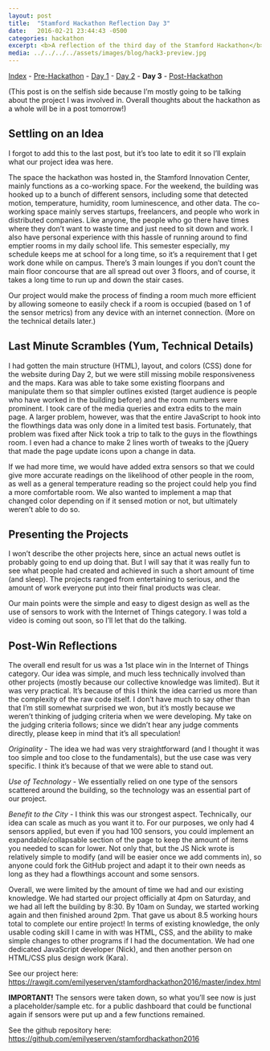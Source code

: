```yaml
---
layout: post
title:  "Stamford Hackathon Reflection Day 3"
date:   2016-02-21 23:44:43 -0500
categories: hackathon
excerpt: <b>A reflection of the third day of the Stamford Hackathon</b> - <i>This post is mostly about our project as a whole. Ideas about the hackathon itself in the post-reflection.</i>
media: ../../../../assets/images/blog/hack3-preview.jpg
---
```

[Index](../../../../hackathon/2016/02/23/hackathon-index.html) - [Pre-Hackathon](../../../../hackathon/2016/02/18/hackathon-day-0.html) - [Day 1](../../../../hackathon/2016/02/19/hackathon-day-1.html) - [Day 2](../../../../hackathon/2016/02/20/hackathon-day-2.html) - **Day 3** - [Post-Hackathon](../../../../hackathon/2016/02/23/hackathon-post.html)

(This post is on the selfish side because I’m mostly going to be talking about the project I was involved in. Overall thoughts about the hackathon as a whole will be in a post tomorrow!)

## Settling on an Idea
I forgot to add this to the last post, but it’s too late to edit it so I’ll explain what our project idea was here.

The space the hackathon was hosted in, the Stamford Innovation Center, mainly functions as a co-working space. For the weekend, the building was hooked up to a bunch of different sensors, including some that detected motion, temperature, humidity, room luminescence, and other data. The co-working space mainly serves startups, freelancers, and people who work in distributed companies. Like anyone, the people who go there have times where they don’t want to waste time and just need to sit down and work. I also have personal experience with this hassle of running around to find emptier rooms in my daily school life. This semester especially, my schedule keeps me at school for a long time, so it’s a requirement that I get work done while on campus. There’s 3 main lounges if you don’t count the main floor concourse that are all spread out over 3 floors, and of course, it takes a long time to run up and down the stair cases.

Our project would make the process of finding a room much more efficient by allowing someone to easily check if a room is occupied (based on 1 of the sensor metrics) from any device with an internet connection. (More on the technical details later.)

## Last Minute Scrambles (Yum, Technical Details)
I had gotten the main structure (HTML), layout, and colors (CSS) done for the website during Day 2, but we were still missing mobile responsiveness and the maps. Kara was able to take some existing floorpans and manipulate them so that simpler outlines existed (target audience is people who have worked in the building before) and the room numbers were prominent. I took care of the media queries and extra edits to the main page. A larger problem, however, was that the entire JavaScript to hook into the flowthings data was only done in a limited test basis. Fortunately, that problem was fixed after Nick took a trip to talk to the guys in the flowthings room. I even had a chance to make 2 lines worth of tweaks to the jQuery that made the page update icons upon a change in data.

If we had more time, we would have added extra sensors so that we could give more accurate readings on the likelihood of other people in the room, as well as a general temperature reading so the project could help you find a more comfortable room. We also wanted to implement a map that changed color depending on if it sensed motion or not, but ultimately weren’t able to do so.

## Presenting the Projects
I won’t describe the other projects here, since an actual news outlet is probably going to end up doing that. But I will say that it was really fun to see what people had created and achieved in such a short amount of time (and sleep). The projects ranged from entertaining to serious, and the amount of work everyone put into their final products was clear.

Our main points were the simple and easy to digest design as well as the use of sensors to work with the Internet of Things category. I was told a video is coming out soon, so I’ll let that do the talking.

## Post-Win Reflections
The overall end result for us was a 1st place win in the Internet of Things category. Our idea was simple, and much less technically involved than other projects (mostly because our collective knowledge was limited). But it was very practical. It’s because of this I think the idea carried us more than the complexity of the raw code itself. I don’t have much to say other than that I’m still somewhat surprised we won, but it’s mostly because we weren’t thinking of judging criteria when we were developing. My take on the judging criteria follows; since we didn’t hear any judge comments directly, please keep in mind that it’s all speculation!

*Originality* - The idea we had was very straightforward (and I thought it was too simple and too close to the fundamentals), but the use case was very specific. I think it’s because of that we were able to stand out.

*Use of Technology* - We essentially relied on one type of the sensors scattered around the building, so the technology was an essential part of our project.

*Benefit to the City* - I think this was our strongest aspect. Technically, our idea can scale as much as you want it to. For our purposes, we only had 4 sensors applied, but even if you had 100 sensors, you could implement an expandable/collapsable section of the page to keep the amount of items you needed to scan for lower. Not only that, but the JS Nick wrote is relatively simple to modify (and will be easier once we add comments in), so anyone could fork the GitHub project and adapt it to their own needs as long as they had a flowthings account and some sensors.

Overall, we were limited by the amount of time we had and our existing knowledge. We had started our project officially at 4pm on Saturday, and we had all left the building by 8:30. By 10am on Sunday, we started working again and then finished around 2pm. That gave us about 8.5 working hours total to complete our entire project! In terms of existing knowledge, the only usable coding skill I came in with was HTML, CSS, and the ability to make simple changes to other programs if I had the documentation. We had one dedicated JavaScript developer (Nick), and then another person on HTML/CSS plus design work (Kara).

See our project here: https://rawgit.com/emilyeserven/stamfordhackathon2016/master/index.html

**IMPORTANT!** The sensors were taken down, so what you’ll see now is just a placeholder/sample etc. for a public dashboard that could be functional again if sensors were put up and a few functions remained.

See the github repository here: https://github.com/emilyeserven/stamfordhackathon2016
